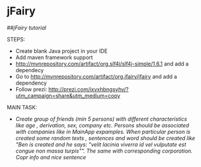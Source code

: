 # jFairy

##*jFairy tutorial*


STEPS:
* Create blank Java project in your IDE
* Add maven framework support
* http://mvnrepository.com/artifact/org.slf4j/slf4j-simple/1.6.1 and add a dependecy
* Go to http://mvnrepository.com/artifact/org.jfairy/jfairy and add a dependency
* Follow prezi: http://prezi.com/ixvxhbngsyhv/?utm_campaign=share&utm_medium=copy


MAIN TASK:

* *Create group of friends (min 5 persons) with different characteristics like age , derivation, sex, company etc. 
Persons should be associated with companies like in MainApp expamples.
When particular person is created some random texts , sentences and word should be created like "Ben is created and he says: "velit lacinia viverra id vel vulputate est congue non massa turpis"". The same with corresponding corporation. Copr info and nice sentence*
